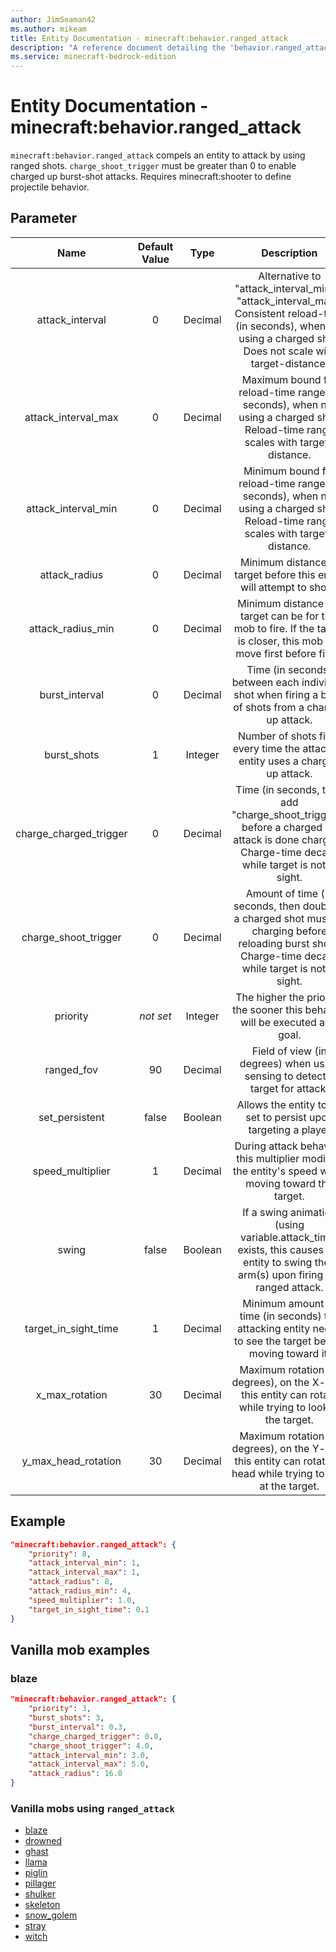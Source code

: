 ```yaml
---
author: JimSeaman42
ms.author: mikeam
title: Entity Documentation - minecraft:behavior.ranged_attack
description: "A reference document detailing the 'behavior.ranged_attack' entity goal"
ms.service: minecraft-bedrock-edition
---
```


# Entity Documentation - minecraft:behavior.ranged_attack

`minecraft:behavior.ranged_attack` compels an entity to attack by using ranged shots. `charge_shoot_trigger` must be greater than 0 to enable charged up burst-shot attacks. Requires minecraft:shooter to define projectile behavior.

## Parameter

| Name| Default Value| Type| Description |
|:-----------:|:-----------:|:-----------:|:-----------:|
| attack_interval| 0| Decimal| Alternative to "attack_interval_min" & "attack_interval_max". Consistent reload-time (in seconds), when not using a charged shot. Does not scale with target-distance. |
| attack_interval_max| 0| Decimal| Maximum bound for reload-time range (in seconds), when not using a charged shot. Reload-time range scales with target-distance. |
| attack_interval_min| 0| Decimal| Minimum bound for reload-time range (in seconds), when not using a charged shot. Reload-time range scales with target-distance. |
| attack_radius| 0| Decimal| Minimum distance to target before this entity will attempt to shoot. |
| attack_radius_min| 0| Decimal| Minimum distance the target can be for this mob to fire. If the target is closer, this mob will move first before firing |
| burst_interval| 0| Decimal| Time (in seconds) between each individual shot when firing a burst of shots from a charged up attack. |
| burst_shots| 1| Integer| Number of shots fired every time the attacking entity uses a charged up attack. |
| charge_charged_trigger| 0| Decimal| Time (in seconds, then add "charge_shoot_trigger"), before a charged up attack is done charging. Charge-time decays while target is not in sight. |
| charge_shoot_trigger| 0| Decimal| Amount of time (in seconds, then doubled) a charged shot must be charging before reloading burst shots. Charge-time decays while target is not in sight. |
|priority|*not set*|Integer|The higher the priority, the sooner this behavior will be executed as a goal.|
| ranged_fov| 90| Decimal| Field of view (in degrees) when using sensing to detect a target for attack. |
| set_persistent| false| Boolean| Allows the entity to be set to persist upon targeting a player |
| speed_multiplier| 1| Decimal| During attack behavior, this multiplier modifies the entity's speed when moving toward the target. |
| swing| false| Boolean| If a swing animation (using variable.attack_time) exists, this causes the entity to swing their arm(s) upon firing the ranged attack. |
| target_in_sight_time| 1| Decimal| Minimum amount of time (in seconds) the attacking entity needs to see the target before moving toward it. |
| x_max_rotation| 30| Decimal| Maximum rotation (in degrees), on the X-axis, this entity can rotate while trying to look at the target. |
| y_max_head_rotation| 30| Decimal| Maximum rotation (in degrees), on the Y-axis, this entity can rotate its head while trying to look at the target. |

## Example

```json
"minecraft:behavior.ranged_attack": {
    "priority": 8,
    "attack_interval_min": 1,
    "attack_interval_max": 1,
    "attack_radius": 8,
    "attack_radius_min": 4,
    "speed_multiplier": 1.0,
    "target_in_sight_time": 0.1
}
```

## Vanilla mob examples

### blaze

```json
"minecraft:behavior.ranged_attack": {
    "priority": 3,
    "burst_shots": 3,
    "burst_interval": 0.3,
    "charge_charged_trigger": 0.0,
    "charge_shoot_trigger": 4.0,
    "attack_interval_min": 3.0,
    "attack_interval_max": 5.0,
    "attack_radius": 16.0
}
```

### Vanilla mobs using `ranged_attack`

- [blaze](../../../../Source/VanillaBehaviorPack_Snippets/entities/blaze.md)
- [drowned](../../../../Source/VanillaBehaviorPack_Snippets/entities/drowned.md)
- [ghast](../../../../source/vanillabehaviorpack_snippets/entities/ghast.md)
- [llama](../../../../source/vanillabehaviorpack_snippets/entities/llama.md)
- [piglin](../../../../source/vanillabehaviorpack_snippets/entities/piglin.md)
- [pillager](../../../../source/vanillabehaviorpack_snippets/entities/pillager.md)
- [shulker](../../../../source/vanillabehaviorpack_snippets/entities/shulker.md)
- [skeleton](../../../../source/vanillabehaviorpack_snippets/entities/skeleton.md)
- [snow_golem](../../../../source/vanillabehaviorpack_snippets/entities/snow_golem.md)
- [stray](../../../../source/vanillabehaviorpack_snippets/entities/stray.md)
- [witch](../../../../source/vanillabehaviorpack_snippets/entities/witch.md)
